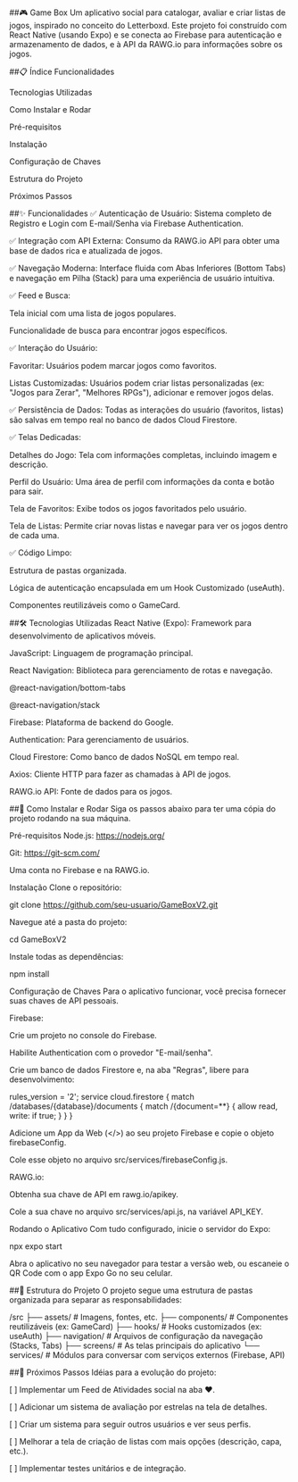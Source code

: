 ##🎮 Game Box
Um aplicativo social para catalogar, avaliar e criar listas de jogos, inspirado no conceito do Letterboxd. Este projeto foi construído com React Native (usando Expo) e se conecta ao Firebase para autenticação e armazenamento de dados, e à API da RAWG.io para informações sobre os jogos.

##📋 Índice
Funcionalidades

Tecnologias Utilizadas

Como Instalar e Rodar

Pré-requisitos

Instalação

Configuração de Chaves

Estrutura do Projeto

Próximos Passos

##✨ Funcionalidades
✅ Autenticação de Usuário: Sistema completo de Registro e Login com E-mail/Senha via Firebase Authentication.

✅ Integração com API Externa: Consumo da RAWG.io API para obter uma base de dados rica e atualizada de jogos.

✅ Navegação Moderna: Interface fluida com Abas Inferiores (Bottom Tabs) e navegação em Pilha (Stack) para uma experiência de usuário intuitiva.

✅ Feed e Busca:

Tela inicial com uma lista de jogos populares.

Funcionalidade de busca para encontrar jogos específicos.

✅ Interação do Usuário:

Favoritar: Usuários podem marcar jogos como favoritos.

Listas Customizadas: Usuários podem criar listas personalizadas (ex: "Jogos para Zerar", "Melhores RPGs"), adicionar e remover jogos delas.

✅ Persistência de Dados: Todas as interações do usuário (favoritos, listas) são salvas em tempo real no banco de dados Cloud Firestore.

✅ Telas Dedicadas:

Detalhes do Jogo: Tela com informações completas, incluindo imagem e descrição.

Perfil do Usuário: Uma área de perfil com informações da conta e botão para sair.

Tela de Favoritos: Exibe todos os jogos favoritados pelo usuário.

Tela de Listas: Permite criar novas listas e navegar para ver os jogos dentro de cada uma.

✅ Código Limpo:

Estrutura de pastas organizada.

Lógica de autenticação encapsulada em um Hook Customizado (useAuth).

Componentes reutilizáveis como o GameCard.

##🛠️ Tecnologias Utilizadas
React Native (Expo): Framework para desenvolvimento de aplicativos móveis.

JavaScript: Linguagem de programação principal.

React Navigation: Biblioteca para gerenciamento de rotas e navegação.

@react-navigation/bottom-tabs

@react-navigation/stack

Firebase: Plataforma de backend do Google.

Authentication: Para gerenciamento de usuários.

Cloud Firestore: Como banco de dados NoSQL em tempo real.

Axios: Cliente HTTP para fazer as chamadas à API de jogos.

RAWG.io API: Fonte de dados para os jogos.

##🚀 Como Instalar e Rodar
Siga os passos abaixo para ter uma cópia do projeto rodando na sua máquina.

Pré-requisitos
Node.js: https://nodejs.org/

Git: https://git-scm.com/

Uma conta no Firebase e na RAWG.io.

Instalação
Clone o repositório:

git clone https://github.com/seu-usuario/GameBoxV2.git

Navegue até a pasta do projeto:

cd GameBoxV2

Instale todas as dependências:

npm install

Configuração de Chaves
Para o aplicativo funcionar, você precisa fornecer suas chaves de API pessoais.

Firebase:

Crie um projeto no console do Firebase.

Habilite Authentication com o provedor "E-mail/senha".

Crie um banco de dados Firestore e, na aba "Regras", libere para desenvolvimento:

rules_version = '2';
service cloud.firestore {
  match /databases/{database}/documents {
    match /{document=**} {
      allow read, write: if true;
    }
  }
}

Adicione um App da Web (</>) ao seu projeto Firebase e copie o objeto firebaseConfig.

Cole esse objeto no arquivo src/services/firebaseConfig.js.

RAWG.io:

Obtenha sua chave de API em rawg.io/apikey.

Cole a sua chave no arquivo src/services/api.js, na variável API_KEY.

Rodando o Aplicativo
Com tudo configurado, inicie o servidor do Expo:

npx expo start

Abra o aplicativo no seu navegador para testar a versão web, ou escaneie o QR Code com o app Expo Go no seu celular.

##📁 Estrutura do Projeto
O projeto segue uma estrutura de pastas organizada para separar as responsabilidades:

/src
├── assets/         # Imagens, fontes, etc.
├── components/     # Componentes reutilizáveis (ex: GameCard)
├── hooks/          # Hooks customizados (ex: useAuth)
├── navigation/     # Arquivos de configuração da navegação (Stacks, Tabs)
├── screens/        # As telas principais do aplicativo
└── services/       # Módulos para conversar com serviços externos (Firebase, API)

##🔮 Próximos Passos
Idéias para a evolução do projeto:

[ ] Implementar um Feed de Atividades social na aba ❤️.

[ ] Adicionar um sistema de avaliação por estrelas na tela de detalhes.

[ ] Criar um sistema para seguir outros usuários e ver seus perfis.

[ ] Melhorar a tela de criação de listas com mais opções (descrição, capa, etc.).

[ ] Implementar testes unitários e de integração.
